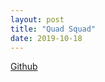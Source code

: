 ```yaml
---
layout: post
title: "Quad Squad"
date: 2019-10-18
---
```


[Github](https://github.com/AlyssaYelle/GA-Project2)